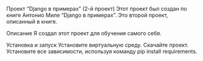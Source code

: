 Проект “Django в примерах” (2-й проект)
Этот проект был создан по книге Антонио Миле “Django в примерах”. Это второй проект, описанный в книге.

Описание
Я создал этот проект для обучения самого себя.

Установка и запуск
Установите виртуальную среду.
Скачайте проект.
Установите все зависимости, используя команду pip install requirements.